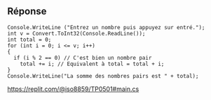 
## Réponse 

```
Console.WriteLine ("Entrez un nombre puis appuyez sur entré.");
int v = Convert.ToInt32(Console.ReadLine());
int total = 0;
for (int i = 0; i <= v; i++)
{
  if (i % 2 == 0) // C'est bien un nombre pair
    total += i; // Equivalent à total = total + i;
}
Console.WriteLine("La somme des nombres pairs est " + total);
```

https://replit.com/@iso8859/TP0501#main.cs
